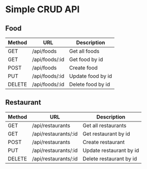 # Simple CRUD API

## Food

| Method | URL        | Description       |
|--------|------------|-------------------|
| GET    | /api/foods     | Get all foods     |
| GET    | /api/foods/:id | Get food by id    |
| POST   | /api/foods     | Create food       |
| PUT    | /api/foods/:id  | Update food by id  |
| DELETE | /api/foods/:id  | Delete food by id |


## Restaurant

| Method | URL        | Description       |
|--------|------------|-------------------|
| GET    | /api/restaurants     | Get all restaurants     |
| GET    | /api/restaurants/:id | Get restaurant by id    |
| POST   | /api/restaurants     | Create restaurant       |
| PUT    | /api/restaurants/:id  | Update restaurant by id  |
| DELETE | /api/restaurants/:id  | Delete restaurant by id |



